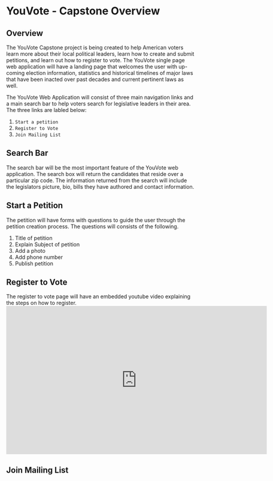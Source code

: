 # YouVote - Capstone Overview

## Overview

The YouVote Capstone project is being created to help American voters learn more about their local political leaders, learn how to create and submit petitions, and learn out how to register to vote. The YouVote single page web application will have a landing page that welcomes the user with up-coming election information, statistics and historical timelines of major laws that have been inacted over past decades and current pertinent laws as well.

The YouVote Web Application will consist of three main navigation links and a main search bar to help voters search for legislative leaders in their area. The three links are labled below:

1. `Start a petition`
2. `Register to Vote`
3. `Join Mailing List`

## Search Bar

The search bar will be the most important feature of the YouVote web application. The search box will return the candidates that reside over a particular zip code. The information returned from the search will include the legislators picture, bio, bills they have authored and contact information.

## Start a Petition

The petition will have forms with questions to guide the user through the petition creation process. The questions will consists of the following.

1. Title of petition
2. Explain Subject of petition
3. Add a photo
4. Add phone number
5. Publish petition

## Register to Vote

The register to vote page will have an embedded youtube video explaining the steps on how to register. <iframe width="696" height="396" src="https://www.youtube.com/embed/JAI9vuvCads" title="First Time Voter" frameborder="0" allow="accelerometer; autoplay; clipboard-write; encrypted-media; gyroscope; picture-in-picture" allowfullscreen></iframe>

## Join Mailing List
